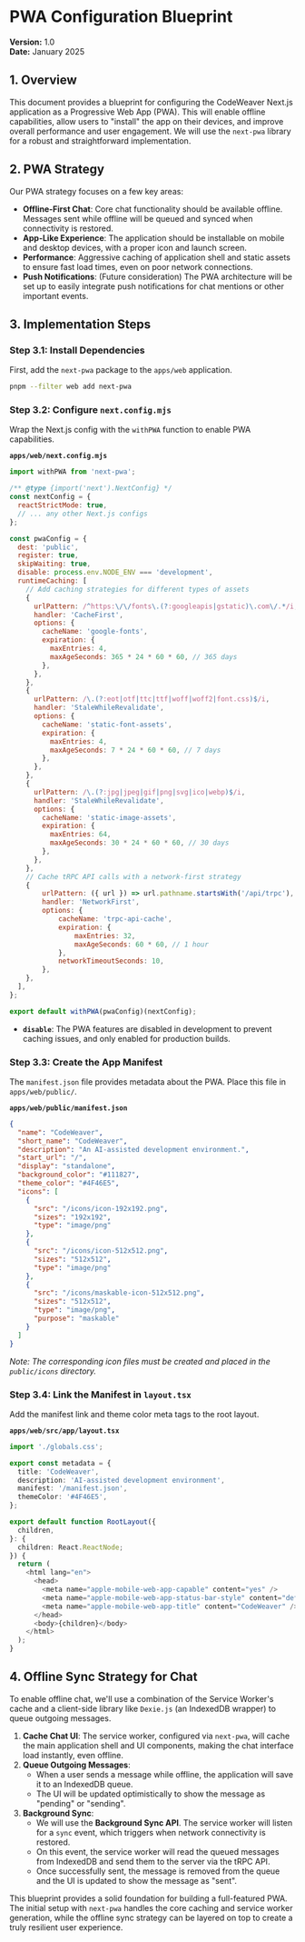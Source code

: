 # PWA Configuration Blueprint

**Version:** 1.0  
**Date:** January 2025

## 1. Overview

This document provides a blueprint for configuring the CodeWeaver Next.js application as a Progressive Web App (PWA). This will enable offline capabilities, allow users to "install" the app on their devices, and improve overall performance and user engagement. We will use the `next-pwa` library for a robust and straightforward implementation.

## 2. PWA Strategy

Our PWA strategy focuses on a few key areas:
- **Offline-First Chat**: Core chat functionality should be available offline. Messages sent while offline will be queued and synced when connectivity is restored.
- **App-Like Experience**: The application should be installable on mobile and desktop devices, with a proper icon and launch screen.
- **Performance**: Aggressive caching of application shell and static assets to ensure fast load times, even on poor network connections.
- **Push Notifications**: (Future consideration) The PWA architecture will be set up to easily integrate push notifications for chat mentions or other important events.

## 3. Implementation Steps

### Step 3.1: Install Dependencies
First, add the `next-pwa` package to the `apps/web` application.

```bash
pnpm --filter web add next-pwa
```

### Step 3.2: Configure `next.config.mjs`
Wrap the Next.js config with the `withPWA` function to enable PWA capabilities.

**`apps/web/next.config.mjs`**
```javascript
import withPWA from 'next-pwa';

/** @type {import('next').NextConfig} */
const nextConfig = {
  reactStrictMode: true,
  // ... any other Next.js configs
};

const pwaConfig = {
  dest: 'public',
  register: true,
  skipWaiting: true,
  disable: process.env.NODE_ENV === 'development',
  runtimeCaching: [
    // Add caching strategies for different types of assets
    {
      urlPattern: /^https:\/\/fonts\.(?:googleapis|gstatic)\.com\/.*/i,
      handler: 'CacheFirst',
      options: {
        cacheName: 'google-fonts',
        expiration: {
          maxEntries: 4,
          maxAgeSeconds: 365 * 24 * 60 * 60, // 365 days
        },
      },
    },
    {
      urlPattern: /\.(?:eot|otf|ttc|ttf|woff|woff2|font.css)$/i,
      handler: 'StaleWhileRevalidate',
      options: {
        cacheName: 'static-font-assets',
        expiration: {
          maxEntries: 4,
          maxAgeSeconds: 7 * 24 * 60 * 60, // 7 days
        },
      },
    },
    {
      urlPattern: /\.(?:jpg|jpeg|gif|png|svg|ico|webp)$/i,
      handler: 'StaleWhileRevalidate',
      options: {
        cacheName: 'static-image-assets',
        expiration: {
          maxEntries: 64,
          maxAgeSeconds: 30 * 24 * 60 * 60, // 30 days
        },
      },
    },
    // Cache tRPC API calls with a network-first strategy
    {
        urlPattern: ({ url }) => url.pathname.startsWith('/api/trpc'),
        handler: 'NetworkFirst',
        options: {
            cacheName: 'trpc-api-cache',
            expiration: {
                maxEntries: 32,
                maxAgeSeconds: 60 * 60, // 1 hour
            },
            networkTimeoutSeconds: 10,
        },
    },
  ],
};

export default withPWA(pwaConfig)(nextConfig);
```
- **`disable`**: The PWA features are disabled in development to prevent caching issues, and only enabled for production builds.

### Step 3.3: Create the App Manifest
The `manifest.json` file provides metadata about the PWA. Place this file in `apps/web/public/`.

**`apps/web/public/manifest.json`**
```json
{
  "name": "CodeWeaver",
  "short_name": "CodeWeaver",
  "description": "An AI-assisted development environment.",
  "start_url": "/",
  "display": "standalone",
  "background_color": "#111827",
  "theme_color": "#4F46E5",
  "icons": [
    {
      "src": "/icons/icon-192x192.png",
      "sizes": "192x192",
      "type": "image/png"
    },
    {
      "src": "/icons/icon-512x512.png",
      "sizes": "512x512",
      "type": "image/png"
    },
    {
      "src": "/icons/maskable-icon-512x512.png",
      "sizes": "512x512",
      "type": "image/png",
      "purpose": "maskable"
    }
  ]
}
```
*Note: The corresponding icon files must be created and placed in the `public/icons` directory.*

### Step 3.4: Link the Manifest in `layout.tsx`
Add the manifest link and theme color meta tags to the root layout.

**`apps/web/src/app/layout.tsx`**
```typescript
import './globals.css';

export const metadata = {
  title: 'CodeWeaver',
  description: 'AI-assisted development environment',
  manifest: '/manifest.json',
  themeColor: '#4F46E5',
};

export default function RootLayout({
  children,
}: {
  children: React.ReactNode;
}) {
  return (
    <html lang="en">
      <head>
        <meta name="apple-mobile-web-app-capable" content="yes" />
        <meta name="apple-mobile-web-app-status-bar-style" content="default" />
        <meta name="apple-mobile-web-app-title" content="CodeWeaver" />
      </head>
      <body>{children}</body>
    </html>
  );
}
```

## 4. Offline Sync Strategy for Chat

To enable offline chat, we'll use a combination of the Service Worker's cache and a client-side library like `Dexie.js` (an IndexedDB wrapper) to queue outgoing messages.

1.  **Cache Chat UI**: The service worker, configured via `next-pwa`, will cache the main application shell and UI components, making the chat interface load instantly, even offline.
2.  **Queue Outgoing Messages**:
    - When a user sends a message while offline, the application will save it to an IndexedDB queue.
    - The UI will be updated optimistically to show the message as "pending" or "sending".
3.  **Background Sync**:
    - We will use the **Background Sync API**. The service worker will listen for a `sync` event, which triggers when network connectivity is restored.
    - On this event, the service worker will read the queued messages from IndexedDB and send them to the server via the tRPC API.
    - Once successfully sent, the message is removed from the queue and the UI is updated to show the message as "sent".

This blueprint provides a solid foundation for building a full-featured PWA. The initial setup with `next-pwa` handles the core caching and service worker generation, while the offline sync strategy can be layered on top to create a truly resilient user experience. 